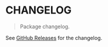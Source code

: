 # CHANGELOG

> Package changelog.

See [GitHub Releases](https://github.com/stdlib-js/math-iter-special-hacoversin/releases) for the changelog.